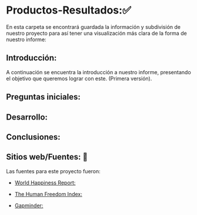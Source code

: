# Productos-Resultados::white_check_mark:

En esta carpeta se encontrará guardada la información y subdivisión de nuestro proyecto para así tener una visualización más clara de la forma de nuestro informe:

## Introducción:

A continuación se encuentra la introducción a nuestro informe, presentando el objetivo que queremos lograr con este. (Primera versión).

## Preguntas iniciales:

## Desarrollo:

## Conclusiones:

## Sitios web/Fuentes: :link:

Las fuentes para este proyecto fueron:

-   [World Happiness Report:](https://worldhappiness.report/ed/2021)

-   [The Human Freedom Index:](https://www.cato.org/human-freedom-index/2020)

-   [Gapminder:](https://www.gapminder.org/)
